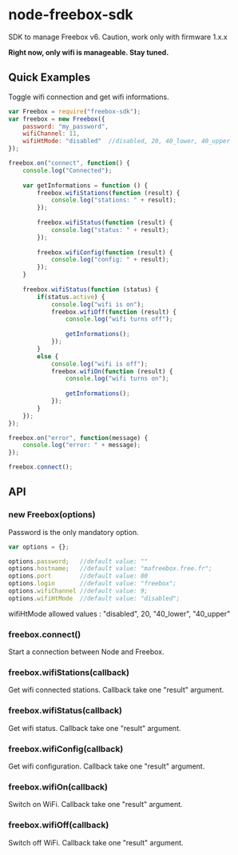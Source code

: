 node-freebox-sdk
================

SDK to manage Freebox v6. Caution, work only with firmware 1.x.x

**Right now, only wifi is manageable. Stay tuned.**

## Quick Examples
Toggle wifi connection and get wifi informations.

```js
var Freebox = require("freebox-sdk");
var freebox = new Freebox({
    password: "my_password",
    wifiChannel: 11,
    wifiHtMode: "disabled"  //disabled, 20, 40_lower, 40_upper
});

freebox.on("connect", function() {
    console.log("Connected");
    
    var getInformations = function () {
        freebox.wifiStations(function (result) {
            console.log("stations: " + result);
        });
        
        freebox.wifiStatus(function (result) {
            console.log("status: " + result);
        });
        
        freebox.wifiConfig(function (result) {
            console.log("config: " + result);
        });
    }
    
    freebox.wifiStatus(function (status) {
        if(status.active) {
            console.log("wifi is on");
            freebox.wifiOff(function (result) {
                console.log("wifi turns off");
                
                getInformations();
            });
        }
        else {
            console.log("wifi is off");
            freebox.wifiOn(function (result) {
                console.log("wifi turns on");
                
                getInformations();
            });
        }
    });
});

freebox.on("error", function(message) {
    console.log("error: " + message);
});

freebox.connect();
```

API
---

### new Freebox(options)

Password is the only mandatory option.

```js
var options = {};

options.password;   //default value: ""
options.hostname;   //default value: "mafreebox.free.fr";
options.port        //default value: 80
options.login       //default value: "freebox";
options.wifiChannel //default value: 9;
options.wifiHtMode  //default value: "disabled";
```

wifiHtMode allowed values : "disabled", 20, "40_lower", "40_upper"

### freebox.connect()

Start a connection between Node and Freebox.

### freebox.wifiStations(callback)

Get wifi connected stations.
Callback take one "result" argument.

### freebox.wifiStatus(callback)

Get wifi status.
Callback take one "result" argument.

### freebox.wifiConfig(callback)

Get wifi configuration.
Callback take one "result" argument.

### freebox.wifiOn(callback)

Switch on WiFi.
Callback take one "result" argument.

### freebox.wifiOff(callback)

Switch off WiFi.
Callback take one "result" argument.